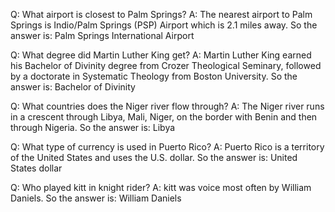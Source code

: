 Q: What airport is closest to Palm Springs?
A: The nearest airport to Palm Springs is Indio/Palm Springs (PSP) Airport which is 2.1 miles away. So the answer is: Palm Springs International Airport

Q: What degree did Martin Luther King get?
A: Martin Luther King earned his Bachelor of Divinity degree from Crozer Theological Seminary, followed by a doctorate in Systematic Theology from Boston University. So the answer is: Bachelor of Divinity

Q: What countries does the Niger river flow through?
A: The Niger river runs in a crescent through Libya, Mali, Niger, on the border with Benin and then through Nigeria. So the answer is: Libya

Q: What type of currency is used in Puerto Rico?
A: Puerto Rico is a territory of the United States and uses the U.S. dollar. So the answer is: United States dollar

Q: Who played kitt in knight rider?
A: kitt was voice most often by William Daniels. So the answer is: William Daniels